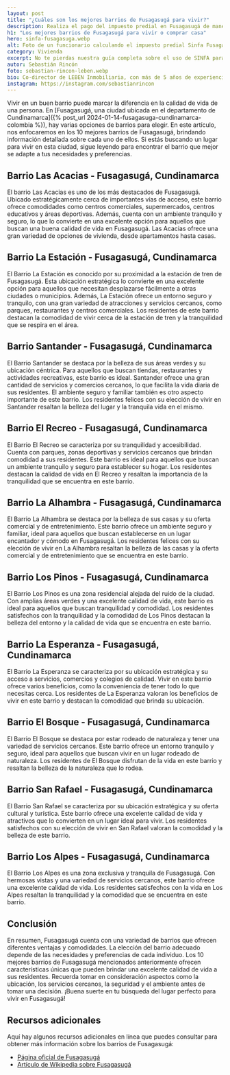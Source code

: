 ```yaml
---
layout: post
title: "¿Cuáles son los mejores barrios de Fusagasugá para vivir?"
description: Realiza el pago del impuesto predial en Fusagasugá de manera sencilla y segura con SINFA. Sigue nuestro paso a paso. Aprovecha los beneficios
h1: "Los mejores barrios de Fusagasugá para vivir o comprar casa"
hero: sinfa-fusagasuga.webp
alt: Foto de un funcionario calculando el impuesto predial Sinfa Fusagasugá
category: Vivienda
excerpt: No te pierdas nuestra guía completa sobre el uso de SINFA para el impuesto predial en Fusagasugá. Aprende sobre plazos, descuentos, opciones de pago y más. ¡Cumple con tu deber ciudadano!
autor: Sebastián Rincón
foto: sebastian-rincon-leben.webp
bio: Co-director de LEBEN Inmobiliaria, con más de 5 años de experiencia en el mercado de propiedades de Fusagasugá. Disfruta compartiendo lo que lo enamora de vivir en esta floreciente ciudad.
instagram: https://instagram.com/sebastianrincon
---
```

Vivir en un buen barrio puede marcar la diferencia en la calidad de vida de una persona. En [Fusagasugá, una ciudad ubicada en el departamento de Cundinamarca]({% post_url 2024-01-14-fusagasuga-cundinamarca-colombia %}), hay varias opciones de barrios para elegir. En este artículo, nos enfocaremos en los 10 mejores barrios de Fusagasugá, brindando información detallada sobre cada uno de ellos. Si estás buscando un lugar para vivir en esta ciudad, sigue leyendo para encontrar el barrio que mejor se adapte a tus necesidades y preferencias.

## Barrio Las Acacias - Fusagasugá, Cundinamarca

El barrio Las Acacias es uno de los más destacados de Fusagasugá. Ubicado estratégicamente cerca de importantes vías de acceso, este barrio ofrece comodidades como centros comerciales, supermercados, centros educativos y áreas deportivas. Además, cuenta con un ambiente tranquilo y seguro, lo que lo convierte en una excelente opción para aquellos que buscan una buena calidad de vida en Fusagasugá. Las Acacias ofrece una gran variedad de opciones de vivienda, desde apartamentos hasta casas.

## Barrio La Estación - Fusagasugá, Cundinamarca

El Barrio La Estación es conocido por su proximidad a la estación de tren de Fusagasugá. Esta ubicación estratégica lo convierte en una excelente opción para aquellos que necesitan desplazarse fácilmente a otras ciudades o municipios. Además, La Estación ofrece un entorno seguro y tranquilo, con una gran variedad de atracciones y servicios cercanos, como parques, restaurantes y centros comerciales. Los residentes de este barrio destacan la comodidad de vivir cerca de la estación de tren y la tranquilidad que se respira en el área.

## Barrio Santander - Fusagasugá, Cundinamarca

El Barrio Santander se destaca por la belleza de sus áreas verdes y su ubicación céntrica. Para aquellos que buscan tiendas, restaurantes y actividades recreativas, este barrio es ideal. Santander ofrece una gran cantidad de servicios y comercios cercanos, lo que facilita la vida diaria de sus residentes. El ambiente seguro y familiar también es otro aspecto importante de este barrio. Los residentes felices con su elección de vivir en Santander resaltan la belleza del lugar y la tranquila vida en el mismo.

## Barrio El Recreo - Fusagasugá, Cundinamarca

El Barrio El Recreo se caracteriza por su tranquilidad y accesibilidad. Cuenta con parques, zonas deportivas y servicios cercanos que brindan comodidad a sus residentes. Este barrio es ideal para aquellos que buscan un ambiente tranquilo y seguro para establecer su hogar. Los residentes destacan la calidad de vida en El Recreo y resaltan la importancia de la tranquilidad que se encuentra en este barrio.

## Barrio La Alhambra - Fusagasugá, Cundinamarca

El Barrio La Alhambra se destaca por la belleza de sus casas y su oferta comercial y de entretenimiento. Este barrio ofrece un ambiente seguro y familiar, ideal para aquellos que buscan establecerse en un lugar encantador y cómodo en Fusagasugá. Los residentes felices con su elección de vivir en La Alhambra resaltan la belleza de las casas y la oferta comercial y de entretenimiento que se encuentra en este barrio.

## Barrio Los Pinos - Fusagasugá, Cundinamarca

El Barrio Los Pinos es una zona residencial alejada del ruido de la ciudad. Con amplias áreas verdes y una excelente calidad de vida, este barrio es ideal para aquellos que buscan tranquilidad y comodidad. Los residentes satisfechos con la tranquilidad y la comodidad de Los Pinos destacan la belleza del entorno y la calidad de vida que se encuentra en este barrio.

## Barrio La Esperanza - Fusagasugá, Cundinamarca

El Barrio La Esperanza se caracteriza por su ubicación estratégica y su acceso a servicios, comercios y colegios de calidad. Vivir en este barrio ofrece varios beneficios, como la conveniencia de tener todo lo que necesitas cerca. Los residentes de La Esperanza valoran los beneficios de vivir en este barrio y destacan la comodidad que brinda su ubicación.

## Barrio El Bosque - Fusagasugá, Cundinamarca

El Barrio El Bosque se destaca por estar rodeado de naturaleza y tener una variedad de servicios cercanos. Este barrio ofrece un entorno tranquilo y seguro, ideal para aquellos que buscan vivir en un lugar rodeado de naturaleza. Los residentes de El Bosque disfrutan de la vida en este barrio y resaltan la belleza de la naturaleza que lo rodea.

## Barrio San Rafael - Fusagasugá, Cundinamarca

El Barrio San Rafael se caracteriza por su ubicación estratégica y su oferta cultural y turística. Este barrio ofrece una excelente calidad de vida y atractivos que lo convierten en un lugar ideal para vivir. Los residentes satisfechos con su elección de vivir en San Rafael valoran la comodidad y la belleza de este barrio.

## Barrio Los Alpes - Fusagasugá, Cundinamarca

El Barrio Los Alpes es una zona exclusiva y tranquila de Fusagasugá. Con hermosas vistas y una variedad de servicios cercanos, este barrio ofrece una excelente calidad de vida. Los residentes satisfechos con la vida en Los Alpes resaltan la tranquilidad y la comodidad que se encuentra en este barrio.

## Conclusión

En resumen, Fusagasugá cuenta con una variedad de barrios que ofrecen diferentes ventajas y comodidades. La elección del barrio adecuado depende de las necesidades y preferencias de cada individuo. Los 10 mejores barrios de Fusagasugá mencionados anteriormente ofrecen características únicas que pueden brindar una excelente calidad de vida a sus residentes. Recuerda tomar en consideración aspectos como la ubicación, los servicios cercanos, la seguridad y el ambiente antes de tomar una decisión. ¡Buena suerte en tu búsqueda del lugar perfecto para vivir en Fusagasugá!

## Recursos adicionales

Aquí hay algunos recursos adicionales en línea que puedes consultar para obtener más información sobre los barrios de Fusagasugá:

-   [Página oficial de Fusagasugá](https://www.fusagasuga.gov.co/)
-   [Artículo de Wikipedia sobre Fusagasugá](https://es.wikipedia.org/wiki/Fusagasug%C3%A1)